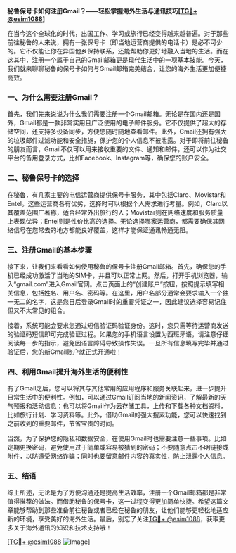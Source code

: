 **秘鲁保号卡如何注册Gmail？——轻松掌握海外生活与通讯技巧[[TG💪+ @esim1088](https://t.me/s/esim1088)]**

在当今这个全球化的时代，出国工作、学习或旅行已经变得越来越普遍。对于那些前往秘鲁的人来说，拥有一张保号卡（即当地运营商提供的电话卡）是必不可少的。它不仅能让你在异国他乡保持联系，还能帮助你更好地融入当地的生活。而在这其中，注册一个属于自己的Gmail邮箱更是现代生活中的一项基本技能。今天，我们就来聊聊秘鲁的保号卡如何与Gmail邮箱完美结合，让您的海外生活更加便捷高效。

### 一、为什么需要注册Gmail？

首先，我们先来说说为什么我们需要注册一个Gmail邮箱。无论是在国内还是国外，Gmail都是一款非常实用且广泛使用的电子邮件服务。它不仅提供了超大的存储空间，还支持多设备同步，方便您随时随地查看邮件。此外，Gmail还拥有强大的垃圾邮件过滤功能和安全措施，保护您的个人信息不被泄露。对于即将前往秘鲁的朋友而言，Gmail不仅可以用来接收重要的文件、通知和邮件，还可以作为社交平台的备用登录方式，比如Facebook、Instagram等，确保您的账户安全。

### 二、秘鲁保号卡的选择

在秘鲁，有几家主要的电信运营商提供保号卡服务，其中包括Claro、Movistar和Entel。这些运营商各有优劣，选择时可以根据个人需求进行考量。例如，Claro以其覆盖范围广著称，适合经常外出旅行的人；Movistar则在网络速度和服务质量上表现优异；Entel则是性价比高的选择。无论选择哪家运营商，都需要确保其网络信号在您常去的地方都能良好覆盖，这样才能保证通讯畅通无阻。

### 三、注册Gmail的基本步骤

接下来，让我们来看看如何使用秘鲁的保号卡注册Gmail邮箱。首先，确保您的手机已经成功激活了当地的SIM卡，并且可以正常上网。然后，打开手机浏览器，输入“gmail.com”进入Gmail官网。点击页面上的“创建账户”按钮，按照提示填写相关信息，包括姓名、用户名、密码等。在这里，用户名部分通常会要求输入一个独一无二的名字，这是您日后登录Gmail时的重要凭证之一，因此建议选择容易记住但又不太常见的组合。

接着，系统可能会要求您通过短信验证码验证身份。这时，您只需等待运营商发送的验证码短信即可完成验证过程。如果您的手机语言设置为西班牙语，请注意仔细阅读每一步的指示，避免因语言障碍导致操作失误。一旦所有信息填写完毕并通过验证后，您的新Gmail账户就正式开通啦！

### 四、利用Gmail提升海外生活的便利性

有了Gmail之后，您可以将其与其他常用的应用程序和服务关联起来，进一步提升日常生活中的便利性。例如，可以通过Gmail订阅当地的新闻资讯，了解最新的天气预报和活动信息；也可以将Gmail作为云存储工具，上传和下载各种文档资料，比如旅行计划、学习资料等。此外，借助Gmail的强大搜索功能，您可以快速找到之前收到的重要邮件，节省宝贵的时间。

当然，为了保护您的隐私和数据安全，在使用Gmail时也需要注意一些事项。比如定期更换密码，避免使用过于简单或容易被猜到的密码；不要随意点击不明链接或附件，以防遭受网络诈骗；同时也要留意邮件内容的真实性，防止泄露个人信息。

### 五、结语

综上所述，无论是为了方便沟通还是提高生活效率，注册一个Gmail邮箱都是非常值得推荐的做法。而借助秘鲁的保号卡，这一过程变得更加简单快捷。希望这篇文章能够帮助到那些准备前往秘鲁或者已经在秘鲁的朋友，让他们能够更轻松地适应新的环境，享受美好的海外生活。最后，别忘了关注[TG💪+ @esim1088](https://t.me/s/esim1088)，获取更多关于海外通讯的知识和技术支持哦！

[[TG💪+ @esim1088](https://t.me/s/esim1088) ![Image](https://i.postimg.cc/4NQfJmqS/Snipaste-2025-05-13-00-14-12.png)]